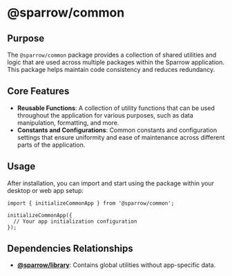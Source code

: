 # @sparrow/common

## Purpose

The `@sparrow/common` package provides a collection of shared utilities and logic that are used across multiple packages within the Sparrow application. This package helps maintain code consistency and reduces redundancy.

## Core Features

- **Reusable Functions**: A collection of utility functions that can be used throughout the application for various purposes, such as data manipulation, formatting, and more.
- **Constants and Configurations**: Common constants and configuration settings that ensure uniformity and ease of maintenance across different parts of the application.

## Usage
After installation, you can import and start using the package within your desktop or web app setup:

```
import { initializeCommonApp } from '@sparrow/common';

initializeCommonApp({
  // Your app initialization configuration
});
```
## Dependencies Relationships

- **[@sparrow/library](packages/library/README.md)**: Contains global utilities without app-specific data.
